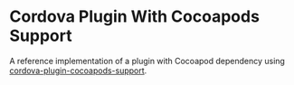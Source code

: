 # Cordova Plugin With Cocoapods Support
A reference implementation of a plugin with Cocoapod dependency using [cordova-plugin-cocoapods-support](https://github.com/blakgeek/cordova-plugin-cocoapods-support).